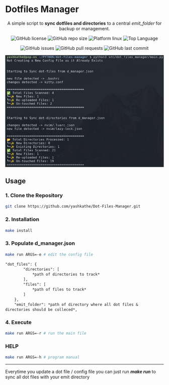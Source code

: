 # Dotfiles Manager

<div align="center">

A simple script to **sync dotfiles and directories** to a central _emit_folder_ for backup or management.

![GitHub license](https://img.shields.io/github/license/yashkathe/Dot-Files-Manager)
![GitHub repo size](https://img.shields.io/github/repo-size/yashkathe/Dot-Files-Manager)
![Platform linux](https://img.shields.io/badge/platform-Linux-important)
![Top Language](https://img.shields.io/github/languages/top/yashkathe/Dot-Files-Manager)

</div>

<div align="center">

![GitHub issues](https://img.shields.io/github/issues/yashkathe/Dot-Files-Manager)
![GitHub pull requests](https://img.shields.io/github/issues-pr/yashkathe/Dot-Files-Manager)
![GitHub last commit](https://img.shields.io/github/last-commit/yashkathe/Dot-Files-Manager)

<img src="docs/output.png" alt="output image" width="650"/>

</div>

## Usage

### 1. Clone the Repository

```bash
git clone https://github.com/yashkathe/Dot-Files-Manager.git
```

### 2. Installation

```bash
make install
```

### 3. Populate d_manager.json

```bash
make run ARGS=-e # edit the config file
```

```text
"dot_files": {
        "directories": [
            *path of directories to track*
        ],
        "files": [
            *path of files to track*
        ]
    },
    "emit_folder": *path of directory where all dot files & directories should be colleced*,
```

### 4. Execute

```bash
make run ARGS=-r # run the main file
```

### HELP

```bash
make run ARGS=-h # program manual
```

---

Everytime you update a dot file / config file you can just run **_make run_** to sync all dot files with your emit directory
